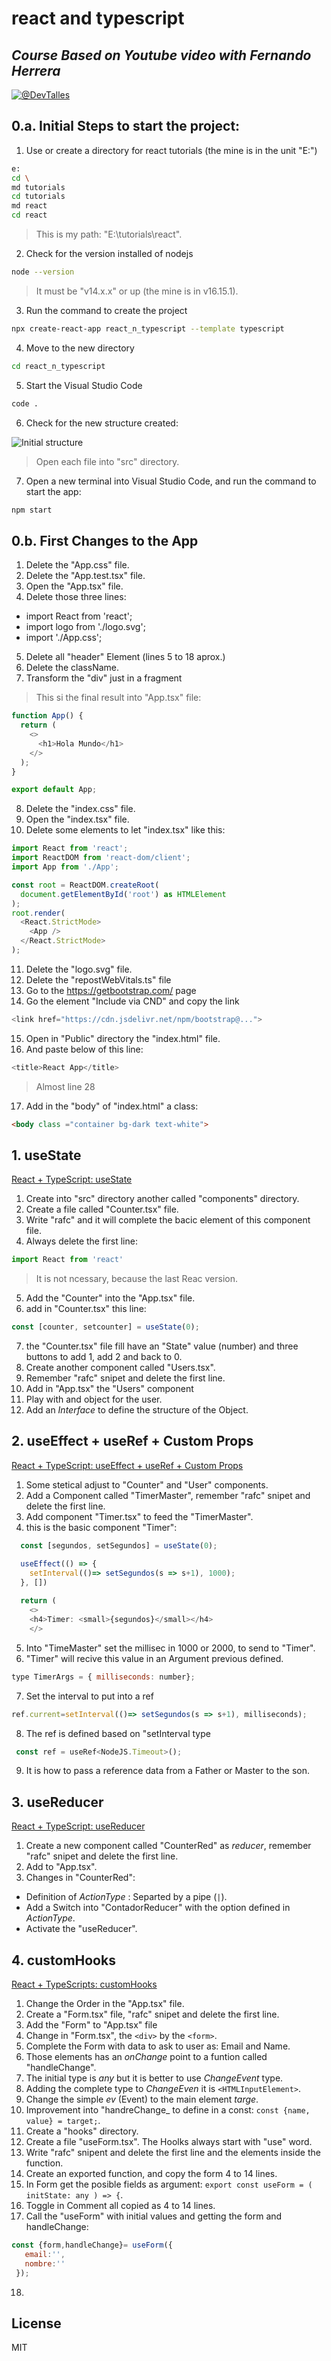 # react and typescript
## _Course Based on Youtube video with Fernando Herrera_
 [![@DevTalles](images/2023-03-21_114611.png)](https://www.youtube.com/watch?v=dNxaP_BTtwQ)

## 0.a. Initial Steps to start the project:
1. Use or create a directory for react tutorials (the mine is in the unit "E:")
```sh
e:
cd \
md tutorials
cd tutorials
md react
cd react
```
>This is my path: "E:\tutorials\react".

2. Check for the version installed of nodejs
```sh
node --version
```
>It must be "v14.x.x" or up (the mine is in v16.15.1).

3. Run the command to create the project 
```sh
npx create-react-app react_n_typescript --template typescript
```
4. Move to the new directory
```sh
cd react_n_typescript
```
5. Start the Visual Studio Code
```sh
code .
```
6. Check for the new structure created:

![Initial structure](images/2023-03-21_112627.png)
>Open each file into "src" directory.

7. Open a new terminal into Visual Studio Code, and run the command to start the app:
```sh
npm start
```

## 0.b. First Changes to the App
1. Delete the "App.css" file.
2. Delete the "App.test.tsx" file.
3. Open the "App.tsx" file.
4. Delete those three lines:
- import React from 'react';
- import logo from './logo.svg';
- import './App.css';
5. Delete all "header" Element (lines 5 to 18 aprox.)
6. Delete the className.
7. Transform the "div" just in a fragment
>This si the final result into "App.tsx" file:
```javascript
function App() {
  return (
    <>
      <h1>Hola Mundo</h1>
    </>
  );
}

export default App;
```
8. Delete the "index.css" file.
9. Open the "index.tsx" file.
10. Delete some elements to let "index.tsx" like this:
```javascript
import React from 'react';
import ReactDOM from 'react-dom/client';
import App from './App';

const root = ReactDOM.createRoot(
  document.getElementById('root') as HTMLElement
);
root.render(
  <React.StrictMode>
    <App />
  </React.StrictMode>
);
```
11. Delete the "logo.svg" file. 
12. Delete the "repostWebVitals.ts" file
13. Go to the https://getbootstrap.com/ page
14. Go the element "Include via CND" and copy the link
```javascript
<link href="https://cdn.jsdelivr.net/npm/bootstrap@...">
```
15. Open in "Public" directory the "index.html" file.
16. And paste below of this line:
```javascript
<title>React App</title>
```
>Almost line 28
17. Add in the "body" of "index.html" a class:
```html
<body class ="container bg-dark text-white">
```

## 1. useState

[React + TypeScript: useState](https://www.youtube.com/watch?v=m38MANQfjvo)
1. Create into "src" directory another called "components" directory.
2. Create a file called "Counter.tsx" file.
3. Write "rafc" and it will complete the bacic element of this component file.
4. Always delete the first line:
```javascript
import React from 'react'
```
>It is not ncessary, because the last Reac version.
5. Add the "Counter" into the "App.tsx" file.
6. add in "Counter.tsx" this line:
```javascript
const [counter, setcounter] = useState(0);
```
7. the "Counter.tsx" file fill have an "State" value (number) and three buttons to add 1, add 2 and back to 0.
8. Create another component called "Users.tsx".
9. Remember "rafc" snipet and delete the first line.
10. Add in "App.tsx" the "Users" component
11. Play with and object for the user.
12. Add an _Interface_ to define the structure of the Object.

## 2. useEffect + useRef + Custom Props
[React + TypeScript: useEffect + useRef + Custom Props](https://www.youtube.com/watch?v=gEFnZAj1qEE)

1. Some stetical adjust to "Counter" and "User" components.
2. Add a Component called "TimerMaster", remember "rafc" snipet and delete the first line.
3. Add component "Timer.tsx" to feed the "TimerMaster".
4. this is the basic component "Timer":
```javascript
  const [segundos, setSegundos] = useState(0);

  useEffect(() => {
    setInterval(()=> setSegundos(s => s+1), 1000);
  }, [])
  
  return (
    <>
    <h4>Timer: <small>{segundos}</small></h4>
    </>
  ```
5. Into "TimeMaster" set the millisec in 1000 or 2000, to send to "Timer".
6. "Timer" will recive this value in an Argument previous defined.
```javascript
type TimerArgs = { milliseconds: number};
```
7. Set the interval to put into a ref
```javascript
ref.current=setInterval(()=> setSegundos(s => s+1), milliseconds);
```
8. The ref is defined based on "setInterval type
```javascript
 const ref = useRef<NodeJS.Timeout>();
```
9. It is how to pass a reference data from a Father or Master to the son.

## 3. useReducer
[React + TypeScript: useReducer](https://www.youtube.com/watch?v=jJJNocMtGCg)

1. Create a new component called "CounterRed" as _reducer_, remember "rafc" snipet and delete the first line.
2. Add to "App.tsx".
3. Changes in "CounterRed": 
- Definition of _ActionType_ : Separted by a pipe (```|```).
- Add a Switch into "ContadorReducer" with the option defined in _ActionType_.
- Activate the "useReducer".

## 4. customHooks
[React + TypeScripts: customHooks](https://www.youtube.com/watch?v=HrV0HeGnzIw)

1. Change the Order in the "App.tsx" file.
2. Create a "Form.tsx" file, "rafc" snipet and delete the first line.
3. Add the "Form" to "App.tsx" file
4. Change in "Form.tsx", the ```<div>``` by the ```<form>```.
5. Complete the Form with data to ask to user as: Email and Name.
6. Those elements has an _onChange_ point to a funtion called "handleChange".
7. The initial type is _any_ but it is better to use _ChangeEvent_ type.
8. Adding the complete type to _ChangeEven_ it is ```<HTMLInputElement>```.
9. Change the simple _ev_ (Event) to the main element _targe_.
10. Improvement into "handreChange_ to define in a const: ```const {name, value} = target;```.
11. Create a "hooks" directory.
12. Create a file "useForm.tsx". The Hoolks always start with "use" word.
13. Write "rafc" snipent and delete the first line and the elements inside the function.
14. Create an exported function, and copy the form 4 to 14 lines.
15. In Form get the posible fields as argument:
 ```export const useForm = ( initState: any ) => {```.
 16. Toggle in Comment all copied as 4 to 14 lines.
 17. Call the "useForm" with initial values and getting the form and handleChange:
 ```javascript
 const {form,handleChange}= useForm({
    email:'',
    nombre:''
  });
 ```
 18. 

## License

MIT
